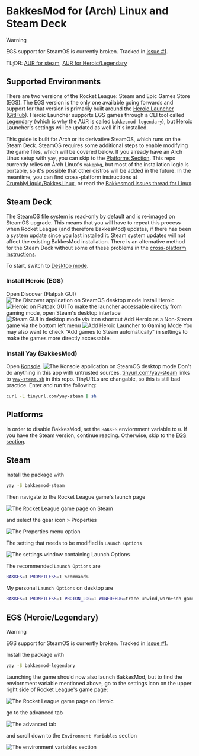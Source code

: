 # BakkesMod for (Arch) Linux and Steam Deck
> [!WARNING]
> EGS support for SteamOS is currently broken. Tracked in [issue #1](https://github.com/kentslaney/bakkesmod-arch/issues/1).

TL;DR: [AUR for steam](https://aur.archlinux.org/packages/bakkesmod-steam), [AUR for Heroic/Legendary](https://aur.archlinux.org/packages/bakkesmod-legendary)

## Supported Environments
There are two versions of the Rocket League: Steam and Epic Games Store (EGS). The EGS version is the only one available going forwards and support for that version is primarily built around the [Heroic Launcher](https://heroicgameslauncher.com/) ([GitHub](https://github.com/Heroic-Games-Launcher)). Heroic Launcher supports EGS games through a CLI tool called [Legendary](https://github.com/derrod/legendary) (which is why the AUR is called `bakkesmod-legendary`), but Heroic Launcher's settings will be updated as well if it's installed.

This guide is built for Arch or its derivative SteamOS, which runs on the Steam Deck. SteamOS requires some additional steps to enable modifying the game files, which will be covered below. If you already have an Arch Linux setup with `yay`, you can skip to the [Platforms Section](#platforms). This repo currently relies on Arch Linux's `makepkg`, but most of the installation logic is portable, so it's possible that other distros will be added in the future. In the meantime, you can find cross-platform instructions at [CrumblyLiquid/BakkesLinux](https://github.com/CrumblyLiquid/BakkesLinux/blob/master/README.md), or read the [Bakkesmod issues thread for Linux](https://github.com/bakkesmodorg/BakkesMod2-Plugins/issues/2).

## Steam Deck
The SteamOS file system is read-only by default and is re-imaged on SteamOS upgrade. This means that you will have to repeat this process when Rocket League (and therefore BakkesMod) updates, if there has been a system update since you last installed it. Steam system updates will not affect the existing BakkesMod installation. There is an alternative method for the Steam Deck without some of these problems in the [cross-platform instructions](https://github.com/CrumblyLiquid/BakkesLinux/blob/master/README.md).

To start, switch to [Desktop mode](https://help.steampowered.com/en/faqs/view/671A-4453-E8D2-323C).

### Install Heroic (EGS)
Open Discover (Flatpak GUI)
![The Discover application on SteamOS desktop mode](/../docs/discover.png)
Install Heroic
![Heroic on Flatpak GUI](/../docs/flatpak.png)
To make the launcher accessable directly from gaming mode, open Steam's desktop interface
![Steam GUI in desktop mode via icon shortcut](/../docs/desktop.png)
Add Heroic as a Non-Steam game via the bottom left menu
![Add Heroic Launcher to Gaming Mode](/../docs/non-steam.png)
You may also want to check "Add games to Steam automatically" in settings to make the games more directly accessable.

### Install Yay (BakkesMod)
Open [Konsole](https://en.wikipedia.org/wiki/Konsole).
![The Konsole application on SteamOS desktop mode](/../docs/konsole.png)
Don't do anything in this app with untrusted sources. [tinyurl.com/yay-steam](https://tinyurl.com/yay-steam) links to [`yay-steam.sh`](https://raw.githubusercontent.com/kentslaney/bakkesmod-arch/refs/heads/master/yay-steam.sh) in this repo. TinyURLs are changable, so this is still bad practice. Enter and run the following:
```bash
curl -L tinyurl.com/yay-steam | sh
```

## Platforms
In order to disable BakkesMod, set the `BAKKES` enviornment variable to `0`. If you have the Steam version, continue reading. Otherwise, skip to the [EGS section](#egs-heroiclegendary).

## Steam
Install the package with
```bash
yay -S bakkesmod-steam
```
Then navigate to the Rocket League game's launch page

![The Rocket League game page on Steam](/../docs/header.png)

and select the gear icon > Properties

![The Properties menu option](/../docs/menu.png)

The setting that needs to be modified is `Launch Options`

![The settings window containing Launch Options](/../docs/options.png)

The recommended `Launch Options` are
```bash
BAKKES=1 PROMPTLESS=1 %command%
```
My personal `Launch Options` on desktop are
```bash
BAKKES=1 PROMPTLESS=1 PROTON_LOG=1 WINEDEBUG=trace-unwind,warn+seh gamemoderun %command% -NoKeyboardUI
```

## EGS (Heroic/Legendary)
> [!WARNING]
> EGS support for SteamOS is currently broken. Tracked in [issue #1](https://github.com/kentslaney/bakkesmod-arch/issues/1).

Install the package with
```bash
yay -S bakkesmod-legendary
```
Launching the game should now also launch BakkesMod, but to find the enviornment variable mentioned above, go to the settings icon on the upper right side of Rocket League's game page:

![The Rocket League game page on Heroic](/../docs/heroic-settings.png)

go to the advanced tab

![The advanced tab](/../docs/advanced.png)

and scroll down to the `Environment Variables` section

![The environment variables section](/../docs/env.png)
